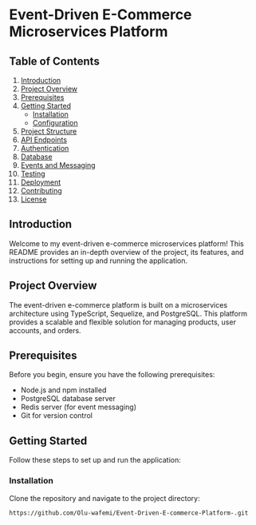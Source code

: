 # Event-Driven E-Commerce Microservices Platform



## Table of Contents

1. [Introduction](#introduction)
2. [Project Overview](#project-overview)
3. [Prerequisites](#prerequisites)
4. [Getting Started](#getting-started)
   - [Installation](#installation)
   - [Configuration](#configuration)
5. [Project Structure](#project-structure)
6. [API Endpoints](#api-endpoints)
7. [Authentication](#authentication)
8. [Database](#database)
9. [Events and Messaging](#events-and-messaging)
10. [Testing](#testing)
11. [Deployment](#deployment)
12. [Contributing](#contributing)
13. [License](#license)

## Introduction

Welcome to my event-driven e-commerce microservices platform! This README provides an in-depth overview of the project, its features, and instructions for setting up and running the application.

## Project Overview

The event-driven e-commerce platform is built on a microservices architecture using TypeScript, Sequelize, and PostgreSQL. This platform provides a scalable and flexible solution for managing products, user accounts, and orders.

## Prerequisites

Before you begin, ensure you have the following prerequisites:

- Node.js and npm installed
- PostgreSQL database server
- Redis server (for event messaging)
- Git for version control

## Getting Started

Follow these steps to set up and run the application:

### Installation

Clone the repository and navigate to the project directory:

```bash
https://github.com/Olu-wafemi/Event-Driven-E-commerce-Platform-.git


